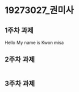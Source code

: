 # 19273027_권미사

## 1주차 과제

Hello My name is Kwon misa

## 2주차 과제
  <img width="" height="" scr="./png/2주차.png"></img>

## 3주차 과제
  <img width="" height="" scr="./png/3주차 1.png"></img>
  <img width="" height="" scr="./png/3주차 2.png"></img>
  <img width="" height="" scr="./png/3주차 3.png"></img>
